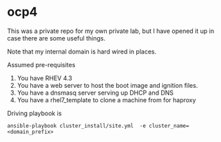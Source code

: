 # ocp4

This was a private repo for my own private lab, but I have opened it up in case there are some useful things.

Note that my internal domain is hard wired in places.

Assumed pre-requisites
1. You have RHEV 4.3
2. You have a web server to host the boot image and ignition files.
3. You have a dnsmasq server serving up DHCP and DNS
4. You have a rhel7_template to clone a machine from for haproxy

Driving playbook is 
```
ansible-playbook cluster_install/site.yml  -e cluster_name=<domain_prefix>
```
